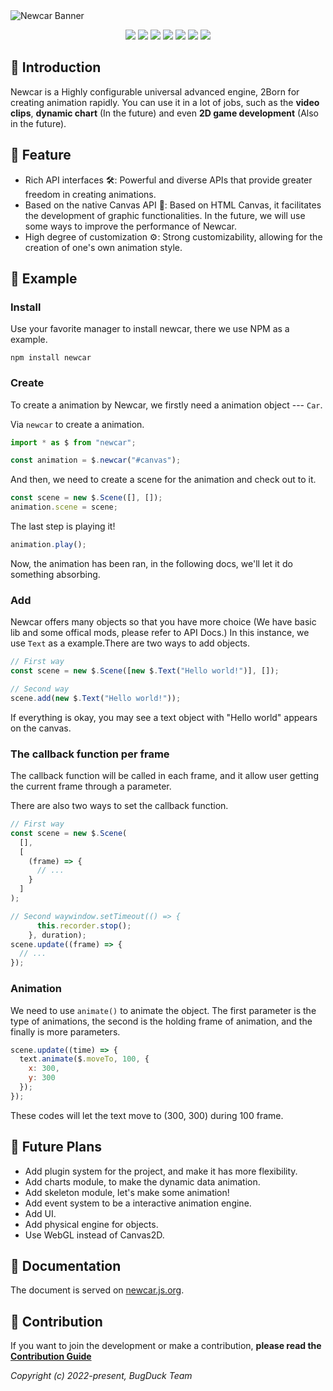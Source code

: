 <picture>
  <source media="(prefers-color-scheme: dark)" srcset="https://github.com/Bug-Duck/newcar/assets/73536163/0a17bf99-6ea5-483c-87f6-c9b284ad0030">
  <img alt="Newcar Banner" src="https://github.com/Bug-Duck/newcar/assets/73536163/02dc932c-b718-4f83-be2c-8e665760e2cd">
</picture>

<p align="center">
  <img src="https://img.shields.io/github/stars/Bug-Duck/newcar?color=yellowgreen&logo=github&style=flat-square" />
  <img src="https://img.shields.io/github/forks/Bug-Duck/newcar?logo=github&style=flat-square" />
  <img src="https://img.shields.io/github/license/Bug-Duck/newcar?color=skyblue&logo=github&style=flat-square" />
  <a href="https://twitter.com/bugduckteam"><img src="https://shields.io/badge/twitter-BugDuck_Team-blue?logo=twitter&style=flat-square" /></a>
  <a href="https://discord.gg/ANqgRc3C4b"><img src="https://shields.io/badge/discord-newcarjs-blue?logo=discord&style=flat-square" /></a>
  <a href="https://www.npmjs.com/package/newcar"><img src="https://img.shields.io/npm/dw/newcar.svg"/></a>
  <a href="https://www.npmjs.com/package/newcar"><img src="https://img.shields.io/npm/v/newcar.svg"/></a>
</p>

## 📔 Introduction

Newcar is a Highly configurable universal advanced engine, 2Born for creating animation rapidly. You can use it in a lot of jobs, such as the **video clips**, **dynamic chart** (In the future) and even **2D game development** (Also in the future).

## 🌟 Feature

- Rich API interfaces 🛠️: Powerful and diverse APIs that provide greater freedom in creating animations.
- Based on the native Canvas API 🧬: Based on HTML Canvas, it facilitates the development of graphic functionalities. In the future, we will use some ways to improve the performance of Newcar.
- High degree of customization ⚙️: Strong customizability, allowing for the creation of one's own animation style.

## 🔖 Example

### Install
Use your favorite manager to install newcar, there we use NPM as a example.

```shell
npm install newcar
```

### Create

To create a animation by Newcar, we firstly need a animation object --- `Car`.

Via `newcar` to create a animation.

```javascript
import * as $ from "newcar";

const animation = $.newcar("#canvas");
```

And then, we need to create a scene for the animation and check out to it.

```javascript
const scene = new $.Scene([], []);
animation.scene = scene;
```

The last step is playing it!

```javascript
animation.play();
```

Now, the animation has been ran, in the following docs, we'll let it do something absorbing.

### Add

Newcar offers many objects so that you have more choice (We have basic lib and some offical mods, please refer to API Docs.) In this instance, we use `Text` as a example.There are two ways to add objects.

```javascript
// First way
const scene = new $.Scene([new $.Text("Hello world!")], []);

// Second way
scene.add(new $.Text("Hello world!"));
```

If everything is okay, you may see a text object with "Hello world" appears on the canvas.

### The callback function per frame

The callback function will be called in each frame, and it allow user getting the current frame through a parameter.

There are also two ways to set the callback function.

```javascript
// First way
const scene = new $.Scene(
  [],
  [
    (frame) => {
      // ...
    }
  ]
);

// Second waywindow.setTimeout(() => {
      this.recorder.stop();
    }, duration);
scene.update((frame) => {
  // ...
});
```

### Animation

We need to use `animate()` to animate the object. The first parameter is the type of animations, the second is the holding frame of animation, and the finally is more parameters.

```javascript
scene.update((time) => {
  text.animate($.moveTo, 100, {
    x: 300,
    y: 300
  });
});
```

These codes will let the text move to (300, 300) during 100 frame.


## 🧭 Future Plans

- Add plugin system for the project, and make it has more flexibility.
- Add charts module, to make the dynamic data animation.
- Add skeleton module, let's make some animation!
- Add event system to be a interactive animation engine.
- Add UI.
- Add physical engine for objects.
- Use WebGL instead of Canvas2D.

## 📖 Documentation

The document is served on [newcar.js.org](https://newcar.js.org).

## 📝 Contribution

If you want to join the development or make a contribution, **please read the [Contribution Guide](./doc/README.md)**

_Copyright (c) 2022-present, BugDuck Team_
